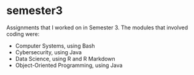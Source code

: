 # semester3

Assignments that I worked on in Semester 3.
The modules that involved coding were: 
- Computer Systems, using Bash
- Cybersecurity, using Java
- Data Science, using R and R Markdown
- Object-Oriented Programming, using Java
